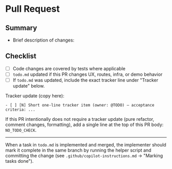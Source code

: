 <!-- Please fill out the sections below before creating the PR. -->

# Pull Request

## Summary
- Brief description of changes:

## Checklist
- [ ] Code changes are covered by tests where applicable
- [ ] `todo.md` updated if this PR changes UX, routes, infra, or demo behavior
- [ ] If `todo.md` was updated, include the exact tracker line under "Tracker update" below.

Tracker update (copy here):

```
- [ ] [N] Short one-line tracker item (owner: @TODO) — acceptance criteria: ...
```

If this PR intentionally does not require a tracker update (pure refactor, comment changes, formatting), add a single line at the top of this PR body: `NO_TODO_CHECK`.

---

When a task in `todo.md` is implemented and merged, the implementer should mark it complete in the same branch by running the helper script and committing the change (see `.github/copilot-instructions.md` -> "Marking tasks done").
